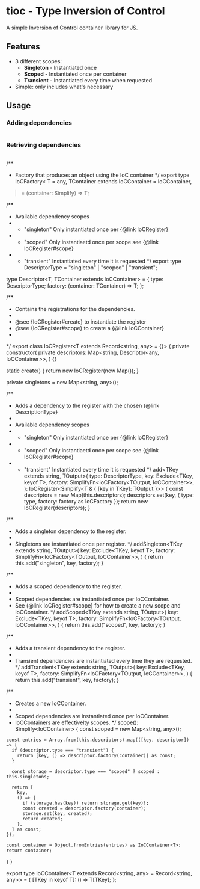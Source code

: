 # tioc - Type Inversion of Control

A simple Inversion of Control container library for JS.

## Features
- 3 different scopes:
    - **Singleton** - Instantiated once
    - **Scoped** - Instantiated once per container
    - **Transient** - Instantiated every time when requested
- Simple: only includes what's necessary

## Usage

### Adding dependencies 
```ts

```

### Retrieving dependencies
```ts

```
/**
 * Factory that produces an object using the IoC container
 */
export type IoCFactory<
  T = any,
  TContainer extends IoCContainer = IoCContainer,
> = (container: Simplify<TContainer>) => T;

/**
 * Available dependency scopes
 * - "singleton" Only instantiated once per {@link IoCRegister}
 * - "scoped" Only instantiaetd once per scope see {@link IoCRegister#scope}
 * - "transient" Instantiated every time it is requested
 */
export type DescriptorType = "singleton" | "scoped" | "transient";

type Descriptor<T, TContainer extends IoCContainer> = {
  type: DescriptorType;
  factory: (container: TContainer) => T;
};

/**
 * Contains the registrations for the dependencies.
 *
 * @see {IoCRegister#create} to instantiate the register
 * @see {IoCRegister#scope} to create a {@link IoCContainer}
 *
 */
export class IoCRegister<T extends Record<string, any> = {}> {
  private constructor(
    private descriptors: Map<string, Descriptor<any, IoCContainer>>,
  ) {}

  static create() {
    return new IoCRegister(new Map());
  }

  private singletons = new Map<string, any>();

  /**
   * Adds a dependency to the register with the chosen {@link DescriptionType}
   *
   * Available dependency scopes
   * - "singleton" Only instantiated once per {@link IoCRegister}
   * - "scoped" Only instantiaetd once per scope see {@link IoCRegister#scope}
   * - "transient" Instantiated every time it is requested
   */
  add<TKey extends string, TOutput>(
    type: DescriptorType,
    key: Exclude<TKey, keyof T>,
    factory: SimplifyFn<IoCFactory<TOutput, IoCContainer<T>>>,
  ): IoCRegister<Simplify<T & { [key in TKey]: TOutput }>> {
    const descriptors = new Map(this.descriptors);
    descriptors.set(key, { type: type, factory: factory as IoCFactory });
    return new IoCRegister(descriptors);
  }

  /**
   * Adds a singleton dependency to the register.
   *
   * Singletons are instantiated once per register.
   */
  addSingleton<TKey extends string, TOutput>(
    key: Exclude<TKey, keyof T>,
    factory: SimplifyFn<IoCFactory<TOutput, IoCContainer<T>>>,
  ) {
    return this.add("singleton", key, factory);
  }

  /**
   * Adds a scoped dependency to the register.
   *
   * Scoped dependencies are instantiated once per IoCContainer.
   * See {@link IoCRegister#scope} for how to create a new scope and IoCContainer.
   */
  addScoped<TKey extends string, TOutput>(
    key: Exclude<TKey, keyof T>,
    factory: SimplifyFn<IoCFactory<TOutput, IoCContainer<T>>>,
  ) {
    return this.add("scoped", key, factory);
  }

  /**
   * Adds a transient dependency to the register.
   *
   * Transient dependencies are instantiated every time they are requested.
   */
  addTransient<TKey extends string, TOutput>(
    key: Exclude<TKey, keyof T>,
    factory: SimplifyFn<IoCFactory<TOutput, IoCContainer<T>>>,
  ) {
    return this.add("transient", key, factory);
  }

  /**
   * Creates a new IoCContainer.
   *
   * Scoped dependencies are instantiated once per IoCContainer.
   * IoCContainers are effectivelty scopes.
   */
  scope(): Simplify<IoCContainer<T>> {
    const scoped = new Map<string, any>();

    const entries = Array.from(this.descriptors).map(([key, descriptor]) => {
      if (descriptor.type === "transient") {
        return [key, () => descriptor.factory(container)] as const;
      }

      const storage = descriptor.type === "scoped" ? scoped : this.singletons;

      return [
        key,
        () => {
          if (storage.has(key)) return storage.get(key)!;
          const created = descriptor.factory(container);
          storage.set(key, created);
          return created;
        },
      ] as const;
    });

    const container = Object.fromEntries(entries) as IoCContainer<T>;
    return container;
  }
}

export type IoCContainer<T extends Record<string, any> = Record<string, any>> =
  {
    [TKey in keyof T]: () => T[TKey];
  };
